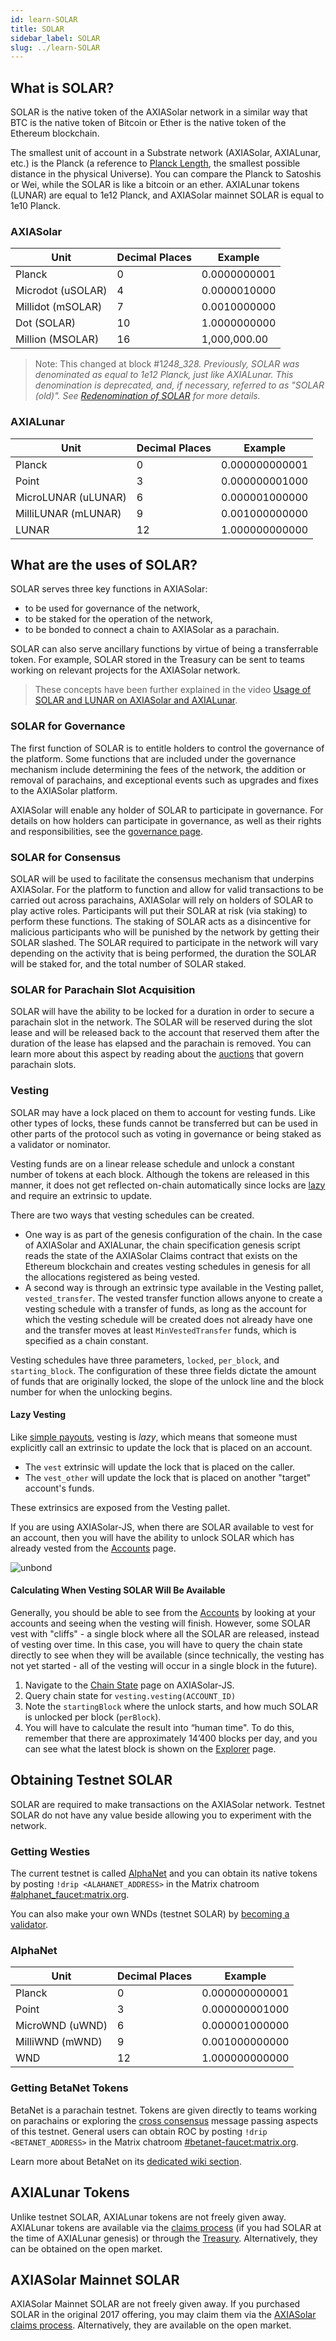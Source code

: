 ```yaml
---
id: learn-SOLAR
title: SOLAR
sidebar_label: SOLAR
slug: ../learn-SOLAR
---
```


## What is SOLAR?

SOLAR is the native token of the AXIASolar network in a similar way that BTC is the native token of
Bitcoin or Ether is the native token of the Ethereum blockchain.

The smallest unit of account in a Substrate network (AXIASolar, AXIALunar, etc.) is the Planck (a
reference to [Planck Length](https://en.wikipedia.org/wiki/Planck_length), the smallest possible
distance in the physical Universe). You can compare the Planck to Satoshis or Wei, while the SOLAR is
like a bitcoin or an ether. AXIALunar tokens (LUNAR) are equal to 1e12 Planck, and AXIASolar mainnet SOLAR
is equal to 1e10 Planck.

### AXIASolar

| Unit            | Decimal Places | Example      |
| --------------- | -------------- | ------------ |
| Planck          | 0              | 0.0000000001 |
| Microdot (uSOLAR) | 4              | 0.0000010000 |
| Millidot (mSOLAR) | 7              | 0.0010000000 |
| Dot (SOLAR)       | 10             | 1.0000000000 |
| Million (MSOLAR)  | 16             | 1,000,000.00 |

> Note: This changed at block #1*248_328. Previously, SOLAR was denominated as equal to 1e12 Planck,
> just like AXIALunar. This denomination is deprecated, and, if necessary, referred to as "SOLAR (old)".
> See [Redenomination of SOLAR](../general/redenomination.md) for more details.*

### AXIALunar

| Unit            | Decimal Places | Example        |
| --------------- | -------------- | -------------- |
| Planck          | 0              | 0.000000000001 |
| Point           | 3              | 0.000000001000 |
| MicroLUNAR (uLUNAR) | 6              | 0.000001000000 |
| MilliLUNAR (mLUNAR) | 9              | 0.001000000000 |
| LUNAR             | 12             | 1.000000000000 |

## What are the uses of SOLAR?

SOLAR serves three key functions in AXIASolar:

- to be used for governance of the network,
- to be staked for the operation of the network,
- to be bonded to connect a chain to AXIASolar as a parachain.

SOLAR can also serve ancillary functions by virtue of being a transferrable token. For example, SOLAR
stored in the Treasury can be sent to teams working on relevant projects for the AXIASolar network.

> These concepts have been further explained in the video
> [Usage of SOLAR and LUNAR on AXIASolar and AXIALunar](https://www.youtube.com/watch?v=POfFgrMfkTo&list=PLOyWqupZ-WGuAuS00rK-pebTMAOxW41W8&index=7).

### SOLAR for Governance

The first function of SOLAR is to entitle holders to control the governance of the platform. Some
functions that are included under the governance mechanism include determining the fees of the
network, the addition or removal of parachains, and exceptional events such as upgrades and fixes to
the AXIASolar platform.

AXIASolar will enable any holder of SOLAR to participate in governance. For details on how holders can
participate in governance, as well as their rights and responsibilities, see the
[governance page](learn-governance.md).

### SOLAR for Consensus

SOLAR will be used to facilitate the consensus mechanism that underpins AXIASolar. For the platform to
function and allow for valid transactions to be carried out across parachains, AXIASolar will rely on
holders of SOLAR to play active roles. Participants will put their SOLAR at risk (via staking) to
perform these functions. The staking of SOLAR acts as a disincentive for malicious participants who
will be punished by the network by getting their SOLAR slashed. The SOLAR required to participate in the
network will vary depending on the activity that is being performed, the duration the SOLAR will be
staked for, and the total number of SOLAR staked.

### SOLAR for Parachain Slot Acquisition

SOLAR will have the ability to be locked for a duration in order to secure a parachain slot in the
network. The SOLAR will be reserved during the slot lease and will be released back to the account
that reserved them after the duration of the lease has elapsed and the parachain is removed. You can
learn more about this aspect by reading about the [auctions](learn-auction.md) that govern parachain
slots.

### Vesting

SOLAR may have a lock placed on them to account for vesting funds. Like other types of locks, these
funds cannot be transferred but can be used in other parts of the protocol such as voting in
governance or being staked as a validator or nominator.

Vesting funds are on a linear release schedule and unlock a constant number of tokens at each block.
Although the tokens are released in this manner, it does not get reflected on-chain automatically
since locks are [lazy](#lazy-vesting) and require an extrinsic to update.

There are two ways that vesting schedules can be created.

- One way is as part of the genesis configuration of the chain. In the case of AXIASolar and AXIALunar,
  the chain specification genesis script reads the state of the AXIASolar Claims contract that exists
  on the Ethereum blockchain and creates vesting schedules in genesis for all the allocations
  registered as being vested.
- A second way is through an extrinsic type available in the Vesting pallet, `vested_transfer`. The
  vested transfer function allows anyone to create a vesting schedule with a transfer of funds, as
  long as the account for which the vesting schedule will be created does not already have one and
  the transfer moves at least `MinVestedTransfer` funds, which is specified as a chain constant.

Vesting schedules have three parameters, `locked`, `per_block`, and `starting_block`. The
configuration of these three fields dictate the amount of funds that are originally locked, the
slope of the unlock line and the block number for when the unlocking begins.

#### Lazy Vesting

Like [simple payouts](learn-simple-payouts.md), vesting is _lazy_, which means that someone must
explicitly call an extrinsic to update the lock that is placed on an account.

- The `vest` extrinsic will update the lock that is placed on the caller.
- The `vest_other` will update the lock that is placed on another "target" account's funds.

These extrinsics are exposed from the Vesting pallet.

If you are using AXIASolar-JS, when there are SOLAR available to vest for an account, then you will
have the ability to unlock SOLAR which has already vested from the
[Accounts](https://axiasolar.js.org/apps/#/accounts) page.

![unbond](../assets/unlock-vesting.png)

#### Calculating When Vesting SOLAR Will Be Available

Generally, you should be able to see from the [Accounts](https://axiasolar.js.org/apps/#/accounts) by
looking at your accounts and seeing when the vesting will finish. However, some SOLAR vest with
"cliffs" - a single block where all the SOLAR are released, instead of vesting over time. In this
case, you will have to query the chain state directly to see when they will be available (since
technically, the vesting has not yet started - all of the vesting will occur in a single block in
the future).

1. Navigate to the
   [Chain State](https://axiasolar.js.org/apps/?rpc=wss%3A%2F%2Frpc.axiasolar.io#/chainstate) page on
   AXIASolar-JS.
2. Query chain state for `vesting.vesting(ACCOUNT_ID)`
3. Note the `startingBlock` where the unlock starts, and how much SOLAR is unlocked per block
   (`perBlock`).
4. You will have to calculate the result into “human time". To do this, remember that there are
   approximately 14’400 blocks per day, and you can see what the latest block is shown on the
   [Explorer](https://axiasolar.js.org/apps/?rpc=wss%3A%2F%2Frpc.axiasolar.io#/explorer) page.

## Obtaining Testnet SOLAR

SOLAR are required to make transactions on the AXIASolar network. Testnet SOLAR do not have any value
beside allowing you to experiment with the network.

### Getting Westies

The current testnet is called [AlphaNet](../maintain/maintain-networks.md#alphanet-test-network) and you can
obtain its native tokens by posting `!drip <ALAHANET_ADDRESS>` in the Matrix chatroom
[#alphanet_faucet:matrix.org](https://matrix.to/#/#alphanet_faucet:matrix.org).

You can also make your own WNDs (testnet SOLAR) by [becoming a validator](learn-validator.md).

### AlphaNet

| Unit            | Decimal Places | Example        |
| --------------- | -------------- | -------------- |
| Planck          | 0              | 0.000000000001 |
| Point           | 3              | 0.000000001000 |
| MicroWND (uWND) | 6              | 0.000001000000 |
| MilliWND (mWND) | 9              | 0.001000000000 |
| WND             | 12             | 1.000000000000 |

### Getting BetaNet Tokens

BetaNet is a parachain testnet. Tokens are given directly to teams working on parachains or exploring
the [cross consensus](learn-cross-consensus.md) message passing aspects of this testnet. General users can
obtain ROC by posting `!drip <BETANET_ADDRESS>` in the Matrix chatroom
[#betanet-faucet:matrix.org](https://matrix.to/#/#betanet-faucet:matrix.org).

Learn more about BetaNet on its [dedicated wiki section](../build/build-parachains.md##testing-a-parachains:-betanet-testnet).

## AXIALunar Tokens

Unlike testnet SOLAR, AXIALunar tokens are not freely given away. AXIALunar tokens are available via the
[claims process](https://claim.axialunar.network/) (if you had SOLAR at the time of AXIALunar genesis) or
through the [Treasury](learn-treasury.md). Alternatively, they can be obtained on the open market.

## AXIASolar Mainnet SOLAR

AXIASolar Mainnet SOLAR are not freely given away. If you purchased SOLAR in the original 2017 offering,
you may claim them via the [AXIASolar claims process](https://claims.axiacoin.network/).
Alternatively, they are available on the open market.
